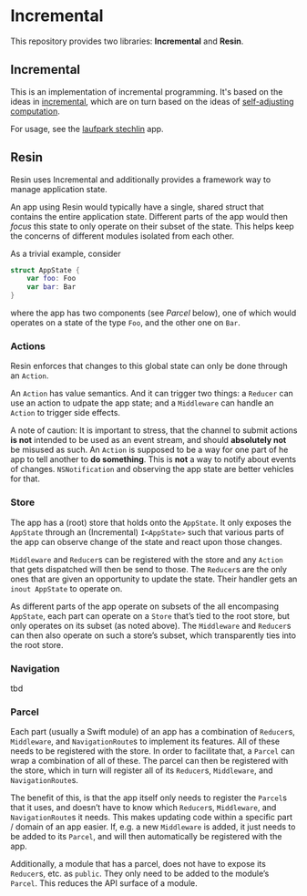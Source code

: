 # Incremental

This repository provides two libraries: **Incremental** and **Resin**.

## Incremental

This is an implementation of incremental programming. It's based on the ideas in [incremental](https://blog.janestreet.com/introducing-incremental/), which are on turn based on the ideas of [self-adjusting computation](http://www.umut-acar.org/self-adjusting-computation).

For usage, see the [laufpark stechlin](https://github.com/chriseidhof/laufpark-stechlin) app.

## Resin

Resin uses Incremental and additionally provides a framework way to manage application state.

An app using Resin would typically have a single, shared struct that contains the entire application state. Different parts of the app would then *focus* this state to only operate on their subset of the state. This helps keep the concerns of different modules isolated from each other.

As a trivial example, consider

```swift
struct AppState {
    var foo: Foo
    var bar: Bar
}
```

where the app has two components (see *Parcel* below), one of which would operates on a state of the type `Foo`, and the other one on `Bar`.

### Actions

Resin enforces that changes to this global state can only be done through an `Action`. 

An `Action` has value semantics. And it can trigger two things: a `Reducer` can use an action to udpate the app state; and a `Middleware` can handle an `Action` to trigger side effects.

A note of caution: It is important to stress, that the channel to submit actions **is not** intended to be used as an event stream, and should **absolutely not** be misused as such. An `Action` is supposed to be a way for one part of he app to tell another to **do something**. This is **not** a way to notify about events of changes. `NSNotification` and observing the app state are better vehicles for that.

### Store

The app has a (root) store that holds onto the `AppState`. It only exposes the `AppState` through an (Incremental) `I<AppState>` such that various parts of the app can observe change of the state and react upon those changes.

`Middleware` and `Reducer`s can be registered with the store and any `Action` that gets dispatched will then be send to those. The `Reducer`s are the only ones that are given an opportunity to update the state. Their handler gets an `inout AppState` to operate on.

As different parts of the app operate on subsets of the all encompasing `AppState`, each part can operate on a `Store` that’s tied to the root store, but only operates on its subset (as noted above). The `Middleware` and `Reducer`s can then also operate on such a store’s subset, which transparently ties into the root store.

### Navigation

tbd

### Parcel

Each part (usually a Swift module) of an app has a combination of `Reducer`s, `Middleware`, and `NavigationRoute`s to implement its features. All of these needs to be registered with the store. In order to facilitate that, a `Parcel` can wrap a combination of all of these. The parcel can then be registered with the store, which in turn will register all of its `Reducer`s, `Middleware`, and `NavigationRoute`s.

The benefit of this, is that the app itself only needs to register the `Parcel`s that it uses, and doesn’t have to know which `Reducer`s, `Middleware`, and `NavigationRoute`s it needs. This makes updating code within a specific part / domain of an app easier. If, e.g. a new `Middleware` is added, it just needs to be added to its `Parcel`, and will then automatically be registered with the app.

Additionally, a module that has a parcel, does not have to expose its `Reducer`s, etc. as `public`. They only need to be added to the module’s `Parcel`. This reduces the API surface of a module.
